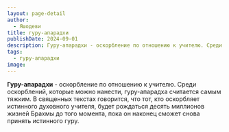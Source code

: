 ```yaml
---
layout: page-detail
author:
  - Яшодеви
title: гуру-апарадхи
publishDate: 2024-09-01
description: Гуру-апарадхи - оскорбление по отношению к учителю. Среди оскорблений, которые можно нанести, гуру-апарадха считается самым тяжким. В священных текстах говорится, что тот, кто оскорбляет истинного духовного учителя, будет рождаться десять миллионов жизней Брахмы до того момента, пока он наконец сможет снова принять истинного гуру.
tags:
  - гуру-апарадхи
image:
---
```

**Гуру-апарадхи** - оскорбление по отношению к учителю. Среди оскорблений, которые можно нанести, гуру-апарадха считается самым тяжким. В священных текстах говорится, что тот, кто оскорбляет истинного духовного учителя, будет рождаться десять миллионов жизней Брахмы до того момента, пока он наконец сможет снова принять истинного гуру.

